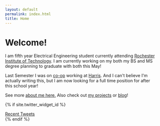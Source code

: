 ```yaml
---
layout: default
permalink: index.html
title: Home
---
```


# Welcome!

I am fifth year Electrical Engineering student currently 
attending <a href="http://rit.edu" target="_blank">Rochester Institute of Technology</a>. I am currently
working on my both my BS and MS degree planning to graduate with both this May! 

Last Semester I was on <a href="http://www.rit.edu/co-op.html" target="_blank">co-op</a> working at 
<a href="https://www.harris.com/" target="_blank">Harris</a>. And I can't believe I'm actually writing this,
but I am now looking for a full time position for after this school year!

See more [about me here.](/about) Also check out [my projects](/projects) or [blog](/blog)!

{% if site.twitter_widget_id %}
<div class="text-tweets">
<div class="tweets">
<a class="twitter-timeline"
  data-dnt="true"
  width="600"
  height="250"
  href="https://twitter.com/{{ site.owner.twitter }}"
  data-widget-id="{{ site.twitter_widget_id }}"
  data-tweet-limit="2"
  data-chrome="noheader nofooter noborders noscrollbar transparent">
  Recent Tweets</a>
</div>
<script>
    !function(d,s,id){var js,fjs=d.getElementsByTagName(s)[0],p=/^http:/.test(d.location)?'http':'https';if(!d.getElementById(id)){js=d.createElement(s);js.id=id;js.src=p+"://platform.twitter.com/widgets.js";fjs.parentNode.insertBefore(js,fjs);}}(document,"script","twitter-wjs");
</script>
</div>
{% endif %}
